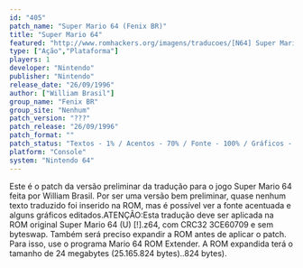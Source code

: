```yaml
---
id: "405"
patch_name: "Super Mario 64 (Fenix BR)"
title: "Super Mario 64"
featured: "http://www.romhackers.org/imagens/traducoes/[N64] Super Mario 64 - Fenix BR - 1.jpg"
type: ["Ação","Plataforma"]
players: 1
developer: "Nintendo"
publisher: "Nintendo"
release_date: "26/09/1996"
author: ["William Brasil"]
group_name: "Fenix BR"
group_site: "Nenhum"
patch_version: "???"
patch_release: "26/09/1996"
patch_format: ""
patch_status: "Textos - 1% / Acentos - 70% / Fonte - 100% / Gráficos - 3%"
platform: "Console"
system: "Nintendo 64"
---
```


Este é o patch da versão preliminar da tradução para o jogo Super Mario 64 feita por William Brasil. Por ser uma versão bem preliminar, quase nenhum texto traduzido foi inserido na ROM, mas é possível ver a fonte acentuada e alguns gráficos editados.ATENÇÃO:Esta tradução deve ser aplicada na ROM original Super Mario 64 (U) [!].z64, com CRC32 3CE60709 e sem byteswap. Também será preciso expandir a ROM antes de aplicar o patch. Para isso, use o programa Mario 64 ROM Extender. A ROM expandida terá o tamanho de 24 megabytes (25.165.824 bytes)..824 bytes).